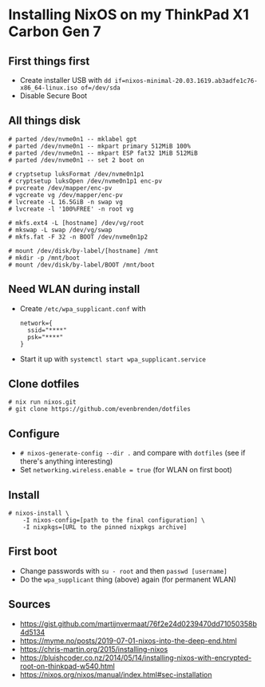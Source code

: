 # Installing NixOS on my ThinkPad X1 Carbon Gen 7

## First things first

- Create installer USB with `dd if=nixos-minimal-20.03.1619.ab3adfe1c76-x86_64-linux.iso of=/dev/sda`
- Disable Secure Boot

## All things disk

    # parted /dev/nvme0n1 -- mklabel gpt
    # parted /dev/nvme0n1 -- mkpart primary 512MiB 100%
    # parted /dev/nvme0n1 -- mkpart ESP fat32 1MiB 512MiB
    # parted /dev/nvme0n1 -- set 2 boot on

    # cryptsetup luksFormat /dev/nvme0n1p1
    # cryptsetup luksOpen /dev/nvme0n1p1 enc-pv
    # pvcreate /dev/mapper/enc-pv
    # vgcreate vg /dev/mapper/enc-pv
    # lvcreate -L 16.5GiB -n swap vg
    # lvcreate -l '100%FREE' -n root vg

    # mkfs.ext4 -L [hostname] /dev/vg/root
    # mkswap -L swap /dev/vg/swap
    # mkfs.fat -F 32 -n BOOT /dev/nvme0n1p2

    # mount /dev/disk/by-label/[hostname] /mnt
    # mkdir -p /mnt/boot
    # mount /dev/disk/by-label/BOOT /mnt/boot

## Need WLAN during install

- Create `/etc/wpa_supplicant.conf` with
  ```
  network={
    ssid="****"
    psk="****"
  }
  ```
- Start it up with `systemctl start wpa_supplicant.service`

## Clone dotfiles

    # nix run nixos.git
    # git clone https://github.com/evenbrenden/dotfiles

## Configure

- `# nixos-generate-config --dir .` and compare with `dotfiles` (see if there's anything interesting)
- Set `networking.wireless.enable = true` (for WLAN on first boot)

## Install

    # nixos-install \
        -I nixos-config=[path to the final configuration] \
        -I nixpkgs=[URL to the pinned nixpkgs archive]

## First boot

- Change passwords with `su - root` and then `passwd [username]`
- Do the `wpa_supplicant` thing (above) again (for permanent WLAN)

## Sources

- https://gist.github.com/martijnvermaat/76f2e24d0239470dd71050358b4d5134
- https://myme.no/posts/2019-07-01-nixos-into-the-deep-end.html
- https://chris-martin.org/2015/installing-nixos
- https://bluishcoder.co.nz/2014/05/14/installing-nixos-with-encrypted-root-on-thinkpad-w540.html
- https://nixos.org/nixos/manual/index.html#sec-installation
